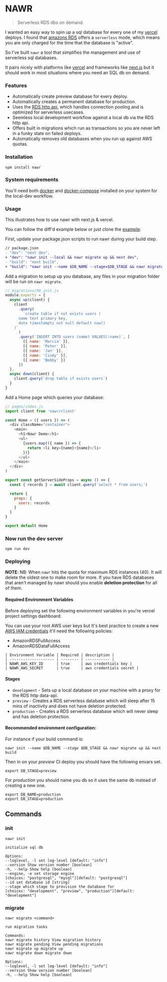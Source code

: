 # NAWR

> Serverless RDS dbs on demand.

I wanted an easy way to spin up a sql database for every one of my [vercel](https://vercel.com) deploys. I found that [amazons RDS](https://aws.amazon.com/rds/) offers a `serverless` mode, which means you are only charged for the time that the database is "active".

So I've built `nawr` a tool that simplifies the management and use of serverless sql databases.

It pairs nicely with platforms like [vercel](https://vercel.com) and frameworks like [next.js](https://nextjs.org) but it should work in most situations where you need an SQL db on demand.

### Features

- Automatically create preview database for every deploy.
- Automatically creates a permanent database for production.
- Uses the [RDS http api](https://github.com/jeremydaly/data-api-client), which handles connection pooling and is optimized for serverless usecases.
- Seemless local development workflow against a local db via the RDS http api.
- Offers built in migrations which run as transactions so you are never left in a funky state on failed deploys.
- Automatically removes old databases when you run up against AWS quotas.

### Installation

```
npm install nawr
```

### System requirements

You'll need both [docker](https://docs.docker.com/get-docker/) and [docker-compose](https://docs.docker.com/compose/install/#install-compose) installed on your system for the local-dev workflow.

### Usage

This illustrates how to use nawr with next.js & vercel.

You can follow the diff'd example below or just clone the [example](https://github.com/hobochild/boiler):

First, update your package.json scripts to run nawr during your build step.

```diff
// package.json
- "dev": "next dev",
+ "dev": "nawr init --local && nawr migrate up && next dev",
- "build": "next build",
+ "build": "nawr init --name $DB_NAME --stage=$DB_STAGE && nawr migrate up && next build",
```

Add a migration to setup up you database, any files in your migration folder will be run on `nawr migrate`.

```js
// migrations/00_init.js
module.exports = {
  async up(client) {
    client
      .query(
        `create table if not exists users (
      name text primary key,
      date timestamptz not null default now()
    )`
      )
      .query(`INSERT INTO users (name) VALUES(:name)`, [
        [{ name: 'Marcia' }],
        [{ name: 'Peter' }],
        [{ name: 'Jan' }],
        [{ name: 'Cindy' }],
        [{ name: 'Bobby' }]
      ])
  },
  async down(client) {
    client.query(`drop table if exists users`)
  }
}
```

Add a Home page which queries your database:

```js
// pages/index.js
import client from 'nawr/client'

const Home = ({ users }) => (
  <div className="container">
    <main>
      <h1>Nawr Demo</h1>
      <ul>
        {users.map(({ name }) => {
          return <li key={name}>{name}</li>
        })}
      </ul>
    </main>
  </div>
)

export const getServerSideProps = async () => {
  const { records } = await client.query('select * from users;')

  return {
    props: {
      users: records
    }
  }
}

export default Home
```

### Now run the dev server

```
npm run dev
```

### Deploying

**NOTE**: NB: When `nawr` hits the quota for maximum RDS instances (40). It will delete the oldest one to make room for more. If you have RDS databases that aren't managed by nawr should you enable **deletion protection** for all of them.

#### Required Environment Variables

Before deploying set the following environment variables in you're vercel project settings dashboard:

You can use your root AWS user keys but It's best practice to create a new [AWS IAM credentials](https://docs.aws.amazon.com/IAM/latest/UserGuide/id_users_create.html#id_users_create_api) it'll need the following policies:

- AmazonRDSFullAccess
- AmazonRDSDataFullAccess

```
| Environment Variable | Required | description |
| -------------------- | -------- | ----------- |
| NAWR_AWS_KEY_ID      | true     | aws credentials key |
| NAWR_AWS_SECRET      | true     | aws credentials secret |
```

#### Stages

- `development` - Sets up a local database on your machine with a proxy for the RDS http data-api.
- `preview` - Creates a RDS serverless database which will sleep after 15 mins of inactivity and does not have deletion protected.
- `production` - Creates a RDS serverless database which will never sleep and has deletion protection.

#### Recommended environment configuration:

For instance if your build command is:

```
nawr init --name $DB_NAME --stage $DB_STAGE && nawr migrate up && next build
```

Then in on your _preview_ CI deploy you should have the following envars set.

```
export DB_STAGE=preview
```

For _production_ you should name you db so it uses the same db instead of creating a new one.

```
export DB_NAME=production
export DB_STAGE=production
```

## Commands

### init

```
nawr init

initialize sql db

Options:
--loglevel, -l set log-level [default: "info"]
--version Show version number [boolean]
-h, --help Show help [boolean]
--engine, -e set storage engine
[choices: "postgresql", "mysql"][default: "postgresql"]
--id set database id [string]
--stage which stage to provision the database for
[choices: "development", "preview", "production"][default: "development"]

```

### migrate

```
nawr migrate <command>

run migration tasks

Commands:
nawr migrate history View migration history
nawr migrate pending View pending migrations
nawr migrate up migrate up
nawr migrate down migrate down

Options:
--loglevel, -l set log-level [default: "info"]
--version Show version number [boolean]
-h, --help Show help [boolean]
```
